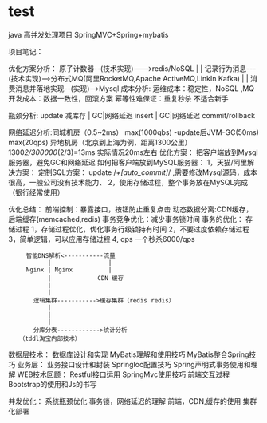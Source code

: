# test
java 高并发处理项目
SpringMVC+Spring+mybatis

项目笔记：


优化方案分析：   原子计数器--(技术实现)--->redis/NoSQL
                    |
                    |
                记录行为消息---(技术实现)-->分布式MQ(阿里RocketMQ,Apache ActiveMQ,LinkIn Kafka)
                    |
                    |
                消费消息并落地实现--(实现)-->Mysql
           成本分析:
                  运维成本：稳定性，NoSQL ,MQ
                  开发成本：数据一致性，回滚方案
                  幂等性难保证：重复秒杀
                  不适合新手




瓶颈分析:          update 减库存
                    |
                  GC|网络延迟
                  insert
                    |
                  GC|网络延迟
              commit/rollback



网络延迟分析:同城机房（0.5~2ms） max(1000qbs)
           -update后JVM-GC(50ms) max(20qps)
           异地机房（北京到上海为例，距离1300公里）1300*2/300000*(2/3)=13ms
           实际情况20ms左右
优化方案： 把客户端放到Mysql服务器，避免GC和网络延迟
如何把客户端放到MySQL服务器：
1，天猫/阿里解决方案：
    定制SQL方案：  update /*+[auto_commit]*/  ,需要修改Mysql源码，成本很高，一般公司没有技术能力、
2，使用存储过程，整个事务放在MySQL完成（银行经常使用）




优化总结：
    前端控制：暴露接口，按钮防止重复点击
    动态数据分离:CDN缓存，后端缓存(memcached,redis)
    事务竞争优化：减少事务锁时间
事务的优化：
    存储过程
        1，存储过程优化，优化事务行级锁持有时间
        2，不要过度依赖存储过程
        3，简单逻辑，可以应用存储过程
        4, qps 一个秒杀6000/qps




         智能DNS解析<-----------流量
               |                |
         Nginx | Nginx          |
               |             CDN 缓存
               |
               |
           逻辑集群----------->缓存集群（redis redis）
               |
               |
               |
           分库分表------------>统计分析
       （tddl淘宝内部技术）


数据层技术：
        数据库设计和实现
        MyBatis理解和使用技巧
        MyBatis整合Spring技巧
业务层：
    业务接口设计和封装
    SpringIoc配置技巧
    Spring声明式事务使用和理解
WEB技术回顾：
    Restful接口运用
    SpringMvc使用技巧
    前端交互过程
    Bootstrap的使用和Js的书写


并发优化：
        系统瓶颈优化
        事务锁，网络延迟的理解
        前端，CDN,缓存的使用
        集群化部署

